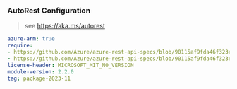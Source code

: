 ### AutoRest Configuration

> see https://aka.ms/autorest

``` yaml
azure-arm: true
require:
- https://github.com/Azure/azure-rest-api-specs/blob/90115af9fda46f323e5c42c274f2b376108d1d47/specification/batch/resource-manager/readme.md
- https://github.com/Azure/azure-rest-api-specs/blob/90115af9fda46f323e5c42c274f2b376108d1d47/specification/batch/resource-manager/readme.go.md
license-header: MICROSOFT_MIT_NO_VERSION
module-version: 2.2.0
tag: package-2023-11
```